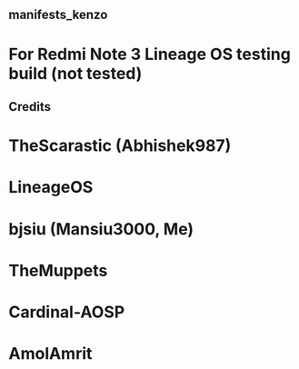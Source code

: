 ## manifests_kenzo
# For Redmi Note 3 Lineage OS testing build (not tested) 

## Credits
# TheScarastic (Abhishek987)
# LineageOS
# bjsiu (Mansiu3000, Me)
# TheMuppets
# Cardinal-AOSP
# AmolAmrit
